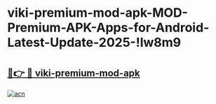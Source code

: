 # viki-premium-mod-apk-MOD-Premium-APK-Apps-for-Android-Latest-Update-2025-!lw8m9

# <h2><a href="https://8w3p0k.esa.edu.pl?title=viki-premium-mod-apk&ref=lw8m9">🔗👉 🔴 viki-premium-mod-apk</a></h2>

[![acn](https://github.com/user-attachments/assets/0f9c940e-d8b0-45ae-aac7-cd30a18b3e1c)](https://8w3p0k.esa.edu.pl?title=viki-premium-mod-apk&ref=lw8m9)

